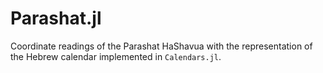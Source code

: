 # Parashat.jl

Coordinate readings of the Parashat HaShavua with the representation of the Hebrew calendar implemented in  `Calendars.jl`.
